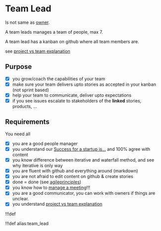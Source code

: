 # Team Lead

Is not same as [owner](owner).

A team leads manages a team of people, max 7.

A team lead has a kanban on github where all team members are.

see [project vs team explanation](project_vs_team)

## Purpose

- [X] you grow/coach the capabilities of your team
- [X] make sure your team delivers upto stories as accepted in your kanban (not sprint based)
- [X] help your team to communicate, deliver upto expectations
- [X] if you see issues escalate to stakeholders of the **linked** stories, products, ...

## Requirements

You need all

- [X] you are a good people manager
- [X] you understand our [Success for a startup is...](success) and 100% agree with content
- [X] you know difference between iterative and waterfall method, and see why iterative is only way
- [X] you are fluent with github and everything around (markdown)
- [X] you are not afraid to edit content on github & create stories
- [X] done = done (see [agileprinciples](agileprinciples))
- [X] you know how to [manage a meeting](manage_meetings)!!!
- [X] you are a good communicator, you can work with owners if things are unclear.
- [X] you understand [project vs team explanation](project_vs_team)

!!!def

!!!def alias:team_lead